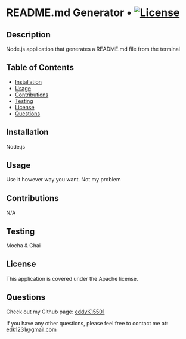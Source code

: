 # README.md Generator • [![License](https://img.shields.io/badge/License-Apache_2.0-blue.svg)](https://opensource.org/licenses/Apache-2.0)

## Description
Node.js application that generates a README.md file from the terminal

## Table of Contents
* [Installation](#installation)
* [Usage](#usage)
* [Contributions](#contributions)
* [Testing](#testing)
* [License](#license)
* [Questions](#questions)
  
## Installation
Node.js

## Usage
Use it however way you want. Not my problem

## Contributions
N/A

## Testing
Mocha & Chai

## License
This application is covered under the Apache license.

## Questions
Check out my Github page: [eddyK15501](https://www.github.com/eddyK15501)

If you have any other questions, please feel free to contact me at: [edk1231@gmail.com](mailto:edk1231@gmail.com)